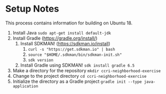 # Setup Notes

This process contains information for building on Ubuntu 18.

1. Install Java ```sudo apt-get install default-jdk```
2. Install Gradle (https://gradle.org/install/)
   1. Install SDKMAN! (https://sdkman.io/install)
      1. ```curl -s "https://get.sdkman.io" | bash```
      2. ```source "$HOME/.sdkman/bin/sdkman-init.sh"```
      3. ```sdk version```
   2. Install Gradle using SDKMAN! ```sdk install gradle 6.5```
3. Make a directory for the repository ```mkdir ccri-neighborhood-exercise```
4. Change to the project directory ```cd ccri-neighborhood-exercise```
5. Initialize the directory as a Gradle project ```gradle init --type java-application```